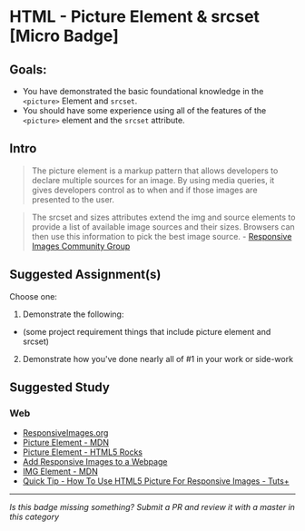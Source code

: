 HTML - Picture Element & srcset [Micro Badge]
=================================================


Goals:
------

- You have demonstrated the basic foundational knowledge in the `<picture>` Element and `srcset`.
- You should have some experience using all of the features of the `<picture>` element and the `srcset` attribute.


Intro
-----

> The picture element is a markup pattern that allows developers to declare multiple sources for an image. By using media queries, it gives developers control as to when and if those images are presented to the user. 

> The srcset and sizes attributes extend the img and source elements to provide a list of available image sources and their sizes. Browsers can then use this information to pick the best image source. - [Responsive Images Community Group](http://responsiveimages.org/)



Suggested Assignment(s)
-----------------------

Choose one:

1) Demonstrate the following:  
- (some project requirement things that include picture element and srcset)
 
2) Demonstrate how you've done nearly all of #1 in your work or side-work


Suggested Study
---------------

### Web
- [ResponsiveImages.org](http://responsiveimages.org/)
- [Picture Element - MDN](https://developer.mozilla.org/en-US/docs/Web/HTML/Element/picture)
- [Picture Element - HTML5 Rocks](http://www.html5rocks.com/en/tutorials/responsive/picture-element/)
- [Add Responsive Images to a Webpage](https://developer.mozilla.org/en-US/Learn/HTML/Howto/Add_responsive_image_to_a_webpage)
- [IMG Element - MDN](https://developer.mozilla.org/en-US/docs/Web/HTML/Element/img)
- [Quick Tip - How To Use HTML5 Picture For Responsive Images - Tuts+](http://webdesign.tutsplus.com/tutorials/quick-tip-how-to-use-html5-picture-for-responsive-images--cms-21015)


-----

*Is this badge missing something? Submit a PR and review it with a master in this category*
